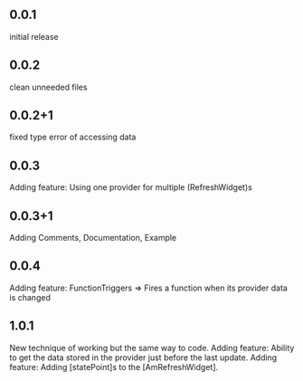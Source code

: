 ## 0.0.1
initial release

## 0.0.2
clean unneeded files 

## 0.0.2+1
fixed type error of accessing data

## 0.0.3
Adding feature: Using one provider for multiple (RefreshWidget)s

## 0.0.3+1
Adding Comments, Documentation, Example

## 0.0.4
Adding feature: FunctionTriggers => Fires a function when its provider data is changed

## 1.0.1
New technique of working but the same way to code.
Adding feature: Ability to get the data stored in the provider just before the last update.
Adding feature: Adding [statePoint]s to the [AmRefreshWidget].